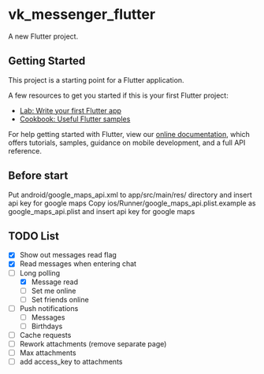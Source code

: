 # vk_messenger_flutter

A new Flutter project.

## Getting Started

This project is a starting point for a Flutter application.

A few resources to get you started if this is your first Flutter project:

- [Lab: Write your first Flutter app](https://flutter.dev/docs/get-started/codelab)
- [Cookbook: Useful Flutter samples](https://flutter.dev/docs/cookbook)

For help getting started with Flutter, view our
[online documentation](https://flutter.dev/docs), which offers tutorials,
samples, guidance on mobile development, and a full API reference.

## Before start
Put android/google_maps_api.xml to app/src/main/res/ directory and insert api key for google maps
Copy ios/Runner/google_maps_api.plist.example as google_maps_api.plist and insert api key for google maps

## TODO List

- [x] Show out messages read flag
- [x] Read messages when entering chat
- [ ] Long polling
  - [x] Message read
  - [ ] Set me online
  - [ ] Set friends online
- [ ] Push notifications
  - [ ] Messages
  - [ ] Birthdays
- [ ] Cache requests
- [ ] Rework attachments (remove separate page)
- [ ] Max attachments
- [ ] add access_key to attachments
